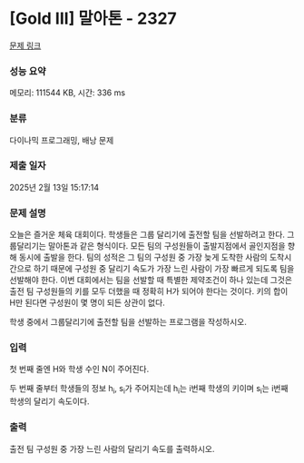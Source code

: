 # [Gold III] 말아톤 - 2327 

[문제 링크](https://www.acmicpc.net/problem/2327) 

### 성능 요약

메모리: 111544 KB, 시간: 336 ms

### 분류

다이나믹 프로그래밍, 배낭 문제

### 제출 일자

2025년 2월 13일 15:17:14

### 문제 설명

<p>오늘은 즐거운 체육 대회이다. 학생들은 그룹 달리기에 출전할 팀을 선발하려고 한다. 그룹달리기는 말아톤과 같은 형식이다. 모든 팀의 구성원들이 출발지점에서 골인지점을 향해 동시에 출발을 한다. 팀의 성적은 그 팀의 구성원 중 가장 늦게 도착한 사람의 도착시간으로 하기 때문에 구성원 중 달리기 속도가 가장 느린 사람이 가장 빠르게 되도록 팀을 선발해야 한다. 이번 대회에서는 팀을 선발할 때 특별한 제약조건이 하나 있는데 그것은 출전 팀 구성원들의 키를 모두 더했을 때 정확히 H가 되어야 한다는 것이다. 키의 합이 H만 된다면 구성원이 몇 명이 되든 상관이 없다.</p>

<p>학생 중에서 그룹달리기에 출전할 팀을 선발하는 프로그램을 작성하시오.</p>

### 입력 

 <p>첫 번째 줄엔 H와 학생 수인 N이 주어진다.</p>

<p>두 번째 줄부터 학생들의 정보 h<sub>i</sub>, s<sub>i</sub>가 주어지는데 h<sub>i</sub>는 i번째 학생의 키이며 s<sub>i</sub>는 i번째 학생의 달리기 속도이다.</p>

### 출력 

 <p>출전 팀 구성원 중 가장 느린 사람의 달리기 속도를 출력하시오.</p>

